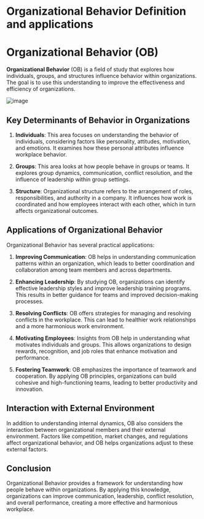 #  Organizational Behavior Definition and applications

# Organizational Behavior (OB)

**Organizational Behavior** (OB) is a field of study that explores how individuals, groups, and structures influence behavior within organizations. The goal is to use this understanding to improve the effectiveness and efficiency of organizations.

![image](https://github.com/user-attachments/assets/ff1c871d-d349-4734-9bff-4cb9a1ae6dd7)


## Key Determinants of Behavior in Organizations

1. **Individuals**: This area focuses on understanding the behavior of individuals, considering factors like personality, attitudes, motivation, and emotions. It examines how these personal attributes influence workplace behavior.

2. **Groups**: This area looks at how people behave in groups or teams. It explores group dynamics, communication, conflict resolution, and the influence of leadership within group settings.

3. **Structure**: Organizational structure refers to the arrangement of roles, responsibilities, and authority in a company. It influences how work is coordinated and how employees interact with each other, which in turn affects organizational outcomes.

## Applications of Organizational Behavior

Organizational Behavior has several practical applications:

1. **Improving Communication**: OB helps in understanding communication patterns within an organization, which leads to better coordination and collaboration among team members and across departments.

2. **Enhancing Leadership**: By studying OB, organizations can identify effective leadership styles and improve leadership training programs. This results in better guidance for teams and improved decision-making processes.

3. **Resolving Conflicts**: OB offers strategies for managing and resolving conflicts in the workplace. This can lead to healthier work relationships and a more harmonious work environment.

4. **Motivating Employees**: Insights from OB help in understanding what motivates individuals and groups. This allows organizations to design rewards, recognition, and job roles that enhance motivation and performance.

5. **Fostering Teamwork**: OB emphasizes the importance of teamwork and cooperation. By applying OB principles, organizations can build cohesive and high-functioning teams, leading to better productivity and innovation.

## Interaction with External Environment

In addition to understanding internal dynamics, OB also considers the interaction between organizational members and their external environment. Factors like competition, market changes, and regulations affect organizational behavior, and OB helps organizations adjust to these external factors.

## Conclusion

Organizational Behavior provides a framework for understanding how people behave within organizations. By applying this knowledge, organizations can improve communication, leadership, conflict resolution, and overall performance, creating a more effective and harmonious workplace.




